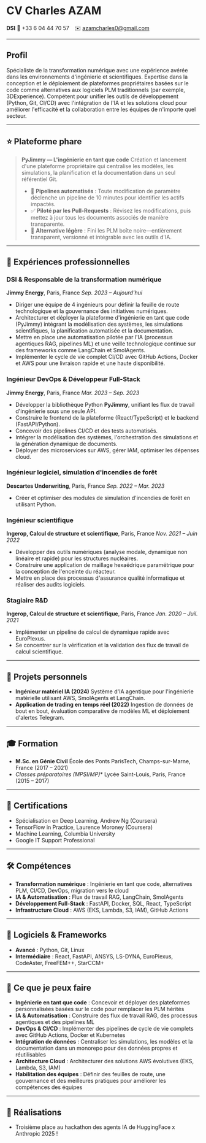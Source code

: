 # CV Charles AZAM
**DSI**
📱 +33 6 04 44 70 57  ✉️ azamcharles0@gmail.com

---

## Profil
Spécialiste de la transformation numérique avec une expérience avérée dans les environnements d'ingénierie et scientifiques. Expertise dans la conception et le déploiement de plateformes propriétaires basées sur le code comme alternatives aux logiciels PLM traditionnels (par exemple, 3DExperience). Compétent pour unifier les outils de développement (Python, Git, CI/CD) avec l'intégration de l'IA et les solutions cloud pour améliorer l'efficacité et la collaboration entre les équipes de n'importe quel secteur.

---

## ⭐ Plateforme phare
> **PyJimmy — L'ingénierie en tant que code**
> Création et lancement d'une plateforme propriétaire qui centralise les modèles, les simulations, la planification et la documentation dans un seul référentiel Git.
> - 🔄 **Pipelines automatisés** : Toute modification de paramètre déclenche un pipeline de 10 minutes pour identifier les actifs impactés.
> - ✅ **Piloté par les Pull-Requests** : Révisez les modifications, puis mettez à jour tous les documents associés de manière transparente.
> - 🎯 **Alternative légère** : Fini les PLM boîte noire—entièrement transparent, versionné et intégrable avec les outils d'IA.

---

## 💼 Expériences professionnelles

### DSI & Responsable de la transformation numérique
**Jimmy Energy**, Paris, France
*Sep. 2023 – Aujourd'hui*
- Diriger une équipe de 4 ingénieurs pour définir la feuille de route technologique et la gouvernance des initiatives numériques.
- Architecturer et déployer la plateforme d'ingénierie en tant que code (PyJimmy) intégrant la modélisation des systèmes, les simulations scientifiques, la planification automatisée et la documentation.
- Mettre en place une automatisation pilotée par l'IA (processus agentiques RAG, pipelines ML) et une veille technologique continue sur des frameworks comme LangChain et SmolAgents.
- Implémenter le cycle de vie complet CI/CD avec GitHub Actions, Docker et AWS pour une livraison rapide et une haute disponibilité.

### Ingénieur DevOps & Développeur Full-Stack
**Jimmy Energy**, Paris, France
*Mar. 2023 – Sep. 2023*
- Développer la bibliothèque Python **PyJimmy**, unifiant les flux de travail d'ingénierie sous une seule API.
- Construire le frontend de la plateforme (React/TypeScript) et le backend (FastAPI/Python).
- Concevoir des pipelines CI/CD et des tests automatisés.
- Intégrer la modélisation des systèmes, l'orchestration des simulations et la génération dynamique de documents.
- Déployer des microservices sur AWS, gérer IAM, optimiser les dépenses cloud.

### Ingénieur logiciel, simulation d'incendies de forêt
**Descartes Underwriting**, Paris, France
*Sep. 2022 – Mar. 2023*
- Créer et optimiser des modules de simulation d'incendies de forêt en utilisant Python.

### Ingénieur scientifique
**Ingerop, Calcul de structure et scientifique**, Paris, France
*Nov. 2021 – Juin 2022*
- Développer des outils numériques (analyse modale, dynamique non linéaire et rapide) pour les structures nucléaires.
- Construire une application de maillage hexaédrique paramétrique pour la conception de l'enceinte du réacteur.
- Mettre en place des processus d'assurance qualité informatique et réaliser des audits logiciels.

### Stagiaire R&D
**Ingerop, Calcul de structure et scientifique**, Paris, France
*Jan. 2020 – Juil. 2021*
- Implémenter un pipeline de calcul de dynamique rapide avec EuroPlexus.
- Se concentrer sur la vérification et la validation des flux de travail de calcul scientifique.

---

## 🔧 Projets personnels
- **Ingénieur matériel IA (2024)**
  Système d'IA agentique pour l'ingénierie matérielle utilisant AWS, SmolAgents et LangChain.
- **Application de trading en temps réel (2022)**
  Ingestion de données de bout en bout, évaluation comparative de modèles ML et déploiement d'alertes Telegram.

---

## 🎓 Formation
- **M.Sc. en Génie Civil**
  École des Ponts ParisTech, Champs-sur-Marne, France (2017 – 2021)
- **Classes préparatoires (MPSI/MP*)**
  Lycée Saint-Louis, Paris, France (2015 – 2017)

---

## 📜 Certifications
- Spécialisation en Deep Learning, Andrew Ng (Coursera)
- TensorFlow in Practice, Laurence Moroney (Coursera)
- Machine Learning, Columbia University
- Google IT Support Professional

---

## 🛠 Compétences
- **Transformation numérique** : Ingénierie en tant que code, alternatives PLM, CI/CD, DevOps, migration vers le cloud
- **IA & Automatisation** : Flux de travail RAG, LangChain, SmolAgents
- **Développement Full-Stack** : FastAPI, Docker, SQL, React, TypeScript
- **Infrastructure Cloud** : AWS (EKS, Lambda, S3, IAM), GitHub Actions

---

## 🧰 Logiciels & Frameworks
- **Avancé** : Python, Git, Linux
- **Intermédiaire** : React, FastAPI, ANSYS, LS-DYNA, EuroPlexus, CodeAster, FreeFEM++, StarCCM+

---

## 🚀 Ce que je peux faire
- **Ingénierie en tant que code** : Concevoir et déployer des plateformes personnalisées basées sur le code pour remplacer les PLM hérités
- **IA & Automatisation** : Construire des flux de travail RAG, des processus agentiques et des pipelines ML
- **DevOps & CI/CD** : Implémenter des pipelines de cycle de vie complets avec GitHub Actions, Docker et Kubernetes
- **Intégration de données** : Centraliser les simulations, les modèles et la documentation dans un monorepo pour des données propres et réutilisables
- **Architecture Cloud** : Architecturer des solutions AWS évolutives (EKS, Lambda, S3, IAM)
- **Habilitation des équipes** : Définir des feuilles de route, une gouvernance et des meilleures pratiques pour améliorer les compétences des équipes

---

## 🚀 Réalisations
- Troisième place au hackathon des agents IA de HuggingFace x Anthropic 2025 !